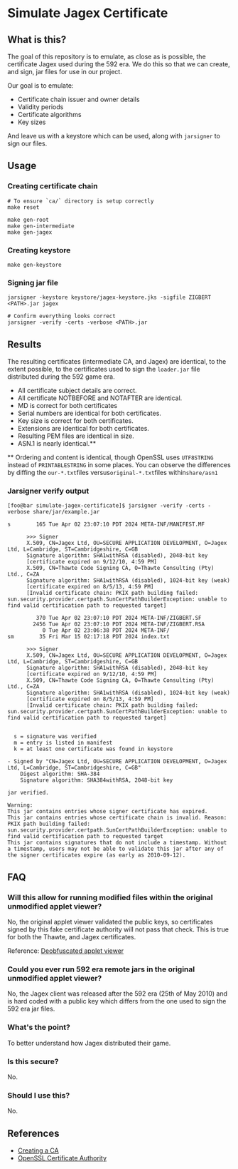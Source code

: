 # Simulate Jagex Certificate

## What is this?

The goal of this repository is to emulate, as close as is possible, the certificate Jagex used during the 592 era. We do this so that we can create, and sign, jar files for use in our project.

Our goal is to emulate:

- Certificate chain issuer and owner details
- Validity periods
- Certificate algorithms
- Key sizes

And leave us with a keystore which can be used, along with `jarsigner` to sign our files.

## Usage

### Creating certificate chain

```
# To ensure `ca/` directory is setup correctly
make reset

make gen-root
make gen-intermediate
make gen-jagex
```

### Creating keystore

```
make gen-keystore
```

### Signing jar file

```
jarsigner -keystore keystore/jagex-keystore.jks -sigfile ZIGBERT <PATH>.jar jagex

# Confirm everything looks correct
jarsigner -verify -certs -verbose <PATH>.jar
```

## Results

The resulting certificates (intermediate CA, and Jagex) are identical, to the extent possible, to the certificates used to sign the `loader.jar` file distributed during the 592 game era.

- All certificate subject details are correct.
- All certificate NOTBEFORE and NOTAFTER are identical.
- MD is correct for both certificates
- Serial numbers are identical for both certificates.
- Key size is correct for both certificates.
- Extensions are identical for both certificates.
- Resulting PEM files are identical in size.
- ASN.1 is nearly identical.\*\*

\*\* Ordering and content is identical, though OpenSSL uses `UTF8STRING` instead of `PRINTABLESTRING` in some places. You can observe the differences by diffing the `our-*.txt`files versus`original-*.txt`files within`share/asn1`

### Jarsigner verify output

```console
[foo@bar simulate-jagex-certificate]$ jarsigner -verify -certs -verbose share/jar/example.jar

s        165 Tue Apr 02 23:07:10 PDT 2024 META-INF/MANIFEST.MF

      >>> Signer
      X.509, CN=Jagex Ltd, OU=SECURE APPLICATION DEVELOPMENT, O=Jagex Ltd, L=Cambridge, ST=Cambridgeshire, C=GB
      Signature algorithm: SHA1withRSA (disabled), 2048-bit key
      [certificate expired on 9/12/10, 4:59 PM]
      X.509, CN=Thawte Code Signing CA, O=Thawte Consulting (Pty) Ltd., C=ZA
      Signature algorithm: SHA1withRSA (disabled), 1024-bit key (weak)
      [certificate expired on 8/5/13, 4:59 PM]
      [Invalid certificate chain: PKIX path building failed: sun.security.provider.certpath.SunCertPathBuilderException: unable to find valid certification path to requested target]

         370 Tue Apr 02 23:07:10 PDT 2024 META-INF/ZIGBERT.SF
        2456 Tue Apr 02 23:07:10 PDT 2024 META-INF/ZIGBERT.RSA
           0 Tue Apr 02 23:06:38 PDT 2024 META-INF/
sm        35 Fri Mar 15 02:17:18 PDT 2024 index.txt

      >>> Signer
      X.509, CN=Jagex Ltd, OU=SECURE APPLICATION DEVELOPMENT, O=Jagex Ltd, L=Cambridge, ST=Cambridgeshire, C=GB
      Signature algorithm: SHA1withRSA (disabled), 2048-bit key
      [certificate expired on 9/12/10, 4:59 PM]
      X.509, CN=Thawte Code Signing CA, O=Thawte Consulting (Pty) Ltd., C=ZA
      Signature algorithm: SHA1withRSA (disabled), 1024-bit key (weak)
      [certificate expired on 8/5/13, 4:59 PM]
      [Invalid certificate chain: PKIX path building failed: sun.security.provider.certpath.SunCertPathBuilderException: unable to find valid certification path to requested target]


  s = signature was verified
  m = entry is listed in manifest
  k = at least one certificate was found in keystore

- Signed by "CN=Jagex Ltd, OU=SECURE APPLICATION DEVELOPMENT, O=Jagex Ltd, L=Cambridge, ST=Cambridgeshire, C=GB"
    Digest algorithm: SHA-384
    Signature algorithm: SHA384withRSA, 2048-bit key

jar verified.

Warning:
This jar contains entries whose signer certificate has expired.
This jar contains entries whose certificate chain is invalid. Reason: PKIX path building failed: sun.security.provider.certpath.SunCertPathBuilderException: unable to find valid certification path to requested target
This jar contains signatures that do not include a timestamp. Without a timestamp, users may not be able to validate this jar after any of the signer certificates expire (as early as 2010-09-12).
```

## FAQ

### Will this allow for running modified files within the original unmodified applet viewer?

No, the original applet viewer validated the public keys, so certificates signed by this fake certificate authority will not pass that check. This is true for both the Thawte, and Jagex certificates.

Reference: [Deobfuscated applet viewer](https://github.com/Open592/jagex-code-exploration/blob/master/src/main/java/com/jagex/appletviewer/SignedFileValidator.java#L86-L112)

### Could you ever run 592 era remote jars in the original unmodified applet viewer?

No, the Jagex client was released after the 592 era (25th of May 2010) and is hard coded with a public key which differs from the one used to sign the 592 era jar files.

### What's the point?

To better understand how Jagex distributed their game.

### Is this secure?

No.

### Should I use this?

No.

## References

- [Creating a CA](https://www.phildev.net/ssl/creating_ca.html)
- [OpenSSL Certificate Authority](https://jamielinux.com/docs/openssl-certificate-authority/index.html)
